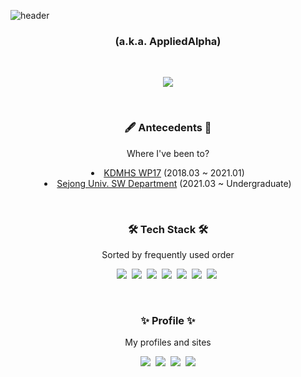 ![header](https://capsule-render.vercel.app/api?type=wave&color=gradient&height=300&section=header&text=Jihun%20Kim&fontSize=90)

<h3 align="center">(a.k.a. AppliedAlpha)</h3>
<br />

<p align="center">
  <img src="https://github-readme-stats.vercel.app/api?username=AppliedAlpha&show_icons=true" />
</p>

<br />

<p>
  <h3 align="center">🖋 Antecedents 📑</h3>
  <p align="center">Where I've been to?</p>
  <li align="center">
    <a href="http://dimigo.hs.kr">KDMHS WP17</a> (2018.03 ~ 2021.01)
  </li>
  <li align="center">
    <a href="http://sejong.ac.kr">Sejong Univ. SW Department</a> (2021.03 ~ Undergraduate)
  </li>
</p>

<br />

<p>
  <h3 align="center">🛠 Tech Stack 🛠</h3>
  <p align="center">Sorted by frequently used order</p>
  <p align="center">
    <img src="https://img.shields.io/badge/C++-00599C?style=flat-square&logo=c%2B%2B&logoColor=white"/>&nbsp 
    <img src="https://img.shields.io/badge/C-A8B9CC?style=flat-square&logo=C&logoColor=white"/>&nbsp 
    <img src="https://img.shields.io/badge/C%23-239120?style=flat-square&logo=c-sharp&logoColor=white"/>&nbsp 
    <img src="https://img.shields.io/badge/Python-3766AB?style=flat-square&logo=Python&logoColor=white"/>&nbsp 
    <img src="https://img.shields.io/badge/Java-007396?style=flat-square&logo=Java&logoColor=white"/>&nbsp 
    <img src="https://img.shields.io/badge/Javascript-ffb13b?style=flat-square&logo=javascript&logoColor=white"/>&nbsp 
    <img src="https://img.shields.io/badge/MySQL-E6B91E?style=flat-square&logo=MySql&logoColor=white"/>&nbsp 
  </p>
</p>

<br />

<p>
  <h3 align="center">✨ Profile ✨</h3>
  <p align="center">My profiles and sites</p>
  <p align="center">
    <a href="https://www.acmicpc.net/user/applied7076"><img src="https://img.shields.io/badge/Baekjoon%20OJ-176fa7?style=flat-square&logo=Codeforces&logoColor=white&link=https://www.acmicpc.net/user/applied7076"/></a>&nbsp
    <a href="https://solved.ac/profile/applied7076"><img src="https://img.shields.io/badge/solved.ac-17cd3a?style=flat-square&logo=Checkmarx&logoColor=white&link=https://solved.ac/profile/applied7076"/></a>&nbsp
    <a href="https://www.instagram.com/appliedalpha/"><img src="https://img.shields.io/badge/Instagram-E4405F?style=flat-square&logo=Instagram&logoColor=white&link=https://www.instagram.com/appliedalpha/"/></a>&nbsp
    <a href="mailto:appliedalpha@sju.ac.kr"><img src="https://img.shields.io/badge/Mail-d14836?style=flat-square&logo=Gmail&logoColor=white&link=appliedalpha@sju.ac.kr"/></a>
  </p>
</p>
